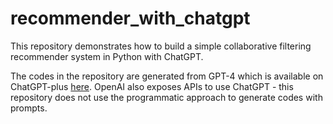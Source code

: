 # recommender_with_chatgpt

This repository demonstrates how to build a simple collaborative filtering
recommender system in Python with ChatGPT. 

The codes in the repository are generated from GPT-4 which is available on
ChatGPT-plus [here](https://chat.openai.com/). OpenAI also exposes APIs to use
ChatGPT - this repository does not use the programmatic approach to generate
codes with prompts. 

